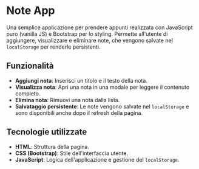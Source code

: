 # Note App

Una semplice applicazione per prendere appunti realizzata con JavaScript puro (vanilla JS) e Bootstrap per lo styling. Permette all'utente di aggiungere, visualizzare e eliminare note, che vengono salvate nel `localStorage` per renderle persistenti.

## Funzionalità
- **Aggiungi nota**: Inserisci un titolo e il testo della nota.
- **Visualizza nota**: Apri una nota in una modale per leggere il contenuto completo.
- **Elimina nota**: Rimuovi una nota dalla lista.
- **Salvataggio persistente**: Le note vengono salvate nel `localStorage` e sono disponibili anche dopo il refresh della pagina.

## Tecnologie utilizzate
- **HTML**: Struttura della pagina.
- **CSS (Bootstrap)**: Stile dell'interfaccia utente.
- **JavaScript**: Logica dell'applicazione e gestione del `localStorage`.